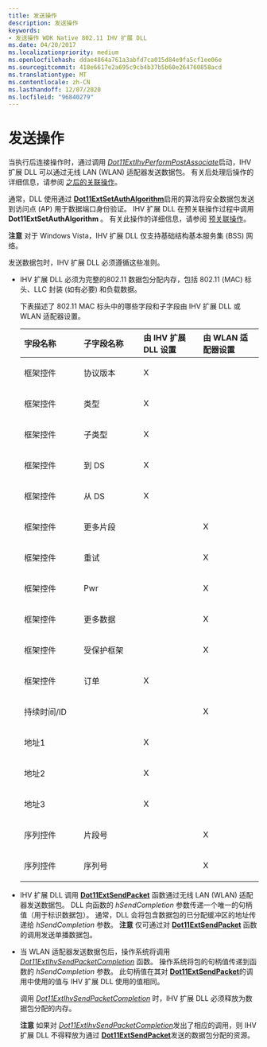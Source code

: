 ```yaml
---
title: 发送操作
description: 发送操作
keywords:
- 发送操作 WDK Native 802.11 IHV 扩展 DLL
ms.date: 04/20/2017
ms.localizationpriority: medium
ms.openlocfilehash: ddae4864a761a3abfd7ca015d84e9fa5cf1ee06e
ms.sourcegitcommit: 418e6617e2a695c9cb4b37b5b60e264760858acd
ms.translationtype: MT
ms.contentlocale: zh-CN
ms.lasthandoff: 12/07/2020
ms.locfileid: "96840279"
---
```

# <a name="send-operations"></a>发送操作




 

当执行后连接操作时，通过调用 [*Dot11ExtIhvPerformPostAssociate*](/windows-hardware/drivers/ddi/wlanihv/nc-wlanihv-dot11extihv_perform_post_associate)启动，IHV 扩展 DLL 可以通过无线 LAN (WLAN) 适配器发送数据包。 有关后处理后操作的详细信息，请参阅 [之后的关联操作](post-association-operations.md)。

通常，DLL 使用通过 [**Dot11ExtSetAuthAlgorithm**](/windows-hardware/drivers/ddi/wlanihv/nc-wlanihv-dot11ext_set_auth_algorithm)启用的算法将安全数据包发送到访问点 (AP) 用于数据端口身份验证。 IHV 扩展 DLL 在预关联操作过程中调用 **Dot11ExtSetAuthAlgorithm** 。 有关此操作的详细信息，请参阅 [预关联操作](pre-association-operations.md)。

**注意**  对于 Windows Vista，IHV 扩展 DLL 仅支持基础结构基本服务集 (BSS) 网络。

 

发送数据包时，IHV 扩展 DLL 必须遵循这些准则。

-   IHV 扩展 DLL 必须为完整的802.11 数据包分配内存，包括 802.11 (MAC) 标头、LLC 封装 (如有必要) 和负载数据。

    下表描述了 802.11 MAC 标头中的哪些字段和子字段由 IHV 扩展 DLL 或 WLAN 适配器设置。

    <table>
    <colgroup>
    <col width="25%" />
    <col width="25%" />
    <col width="25%" />
    <col width="25%" />
    </colgroup>
    <thead>
    <tr class="header">
    <th align="left">字段名称</th>
    <th align="left">子字段名称</th>
    <th align="left">由 IHV 扩展 DLL 设置</th>
    <th align="left">由 WLAN 适配器设置</th>
    </tr>
    </thead>
    <tbody>
    <tr class="odd">
    <td align="left"><p>框架控件</p></td>
    <td align="left"><p>协议版本</p></td>
    <td align="left"><p>X</p></td>
    <td align="left"></td>
    </tr>
    <tr class="even">
    <td align="left"><p>框架控件</p></td>
    <td align="left"><p>类型</p></td>
    <td align="left"><p>X</p></td>
    <td align="left"></td>
    </tr>
    <tr class="odd">
    <td align="left"><p>框架控件</p></td>
    <td align="left"><p>子类型</p></td>
    <td align="left"><p>X</p></td>
    <td align="left"></td>
    </tr>
    <tr class="even">
    <td align="left"><p>框架控件</p></td>
    <td align="left"><p>到 DS</p></td>
    <td align="left"><p>X</p></td>
    <td align="left"></td>
    </tr>
    <tr class="odd">
    <td align="left"><p>框架控件</p></td>
    <td align="left"><p>从 DS</p></td>
    <td align="left"><p>X</p></td>
    <td align="left"></td>
    </tr>
    <tr class="even">
    <td align="left"><p>框架控件</p></td>
    <td align="left"><p>更多片段</p></td>
    <td align="left"></td>
    <td align="left"><p>X</p></td>
    </tr>
    <tr class="odd">
    <td align="left"><p>框架控件</p></td>
    <td align="left"><p>重试</p></td>
    <td align="left"></td>
    <td align="left"><p>X</p></td>
    </tr>
    <tr class="even">
    <td align="left"><p>框架控件</p></td>
    <td align="left"><p>Pwr</p></td>
    <td align="left"></td>
    <td align="left"><p>X</p></td>
    </tr>
    <tr class="odd">
    <td align="left"><p>框架控件</p></td>
    <td align="left"><p>更多数据</p></td>
    <td align="left"></td>
    <td align="left"><p>X</p></td>
    </tr>
    <tr class="even">
    <td align="left"><p>框架控件</p></td>
    <td align="left"><p>受保护框架</p></td>
    <td align="left"></td>
    <td align="left"><p>X</p></td>
    </tr>
    <tr class="odd">
    <td align="left"><p>框架控件</p></td>
    <td align="left"><p>订单</p></td>
    <td align="left"><p>X</p></td>
    <td align="left"></td>
    </tr>
    <tr class="even">
    <td align="left"><p>持续时间/ID</p></td>
    <td align="left"></td>
    <td align="left"></td>
    <td align="left"><p>X</p></td>
    </tr>
    <tr class="odd">
    <td align="left"><p>地址1</p></td>
    <td align="left"></td>
    <td align="left"><p>X</p></td>
    <td align="left"></td>
    </tr>
    <tr class="even">
    <td align="left"><p>地址2</p></td>
    <td align="left"></td>
    <td align="left"><p>X</p></td>
    <td align="left"></td>
    </tr>
    <tr class="odd">
    <td align="left"><p>地址3</p></td>
    <td align="left"></td>
    <td align="left"><p>X</p></td>
    <td align="left"></td>
    </tr>
    <tr class="even">
    <td align="left"><p>序列控件</p></td>
    <td align="left"><p>片段号</p></td>
    <td align="left"></td>
    <td align="left"><p>X</p></td>
    </tr>
    <tr class="odd">
    <td align="left"><p>序列控件</p></td>
    <td align="left"><p>序列号</p></td>
    <td align="left"></td>
    <td align="left"><p>X</p></td>
    </tr>
    </tbody>
    </table>

     

-   IHV 扩展 DLL 调用 [**Dot11ExtSendPacket**](/windows-hardware/drivers/ddi/wlanihv/nc-wlanihv-dot11ext_send_packet) 函数通过无线 LAN (WLAN) 适配器发送数据包。 DLL 向函数的 *hSendCompletion* 参数传递一个唯一的句柄值（用于标识数据包）。 通常，DLL 会将包含数据包的已分配缓冲区的地址传递给 *hSendCompletion* 参数。
    **注意**  仅可通过对 [**Dot11ExtSendPacket**](/windows-hardware/drivers/ddi/wlanihv/nc-wlanihv-dot11ext_send_packet) 函数的调用发送单播数据包。

     

-   当 WLAN 适配器发送数据包后，操作系统将调用 [*Dot11ExtIhvSendPacketCompletion*](/windows-hardware/drivers/ddi/wlanihv/nc-wlanihv-dot11extihv_send_packet_completion) 函数。 操作系统将包的句柄值传递到函数的 *hSendCompletion* 参数。 此句柄值在其对 [**Dot11ExtSendPacket**](/windows-hardware/drivers/ddi/wlanihv/nc-wlanihv-dot11ext_send_packet)的调用中使用的值与 IHV 扩展 DLL 使用的值相同。

    调用 [*Dot11ExtIhvSendPacketCompletion*](/windows-hardware/drivers/ddi/wlanihv/nc-wlanihv-dot11extihv_send_packet_completion) 时，IHV 扩展 DLL 必须释放为数据包分配的内存。

    **注意** 如果对 [*Dot11ExtIhvSendPacketCompletion*](/windows-hardware/drivers/ddi/wlanihv/nc-wlanihv-dot11extihv_send_packet_completion)发出了相应的调用，则 IHV 扩展 DLL 不得释放为通过 [**Dot11ExtSendPacket**](/windows-hardware/drivers/ddi/wlanihv/nc-wlanihv-dot11ext_send_packet)发送的数据包分配的资源。

     

 

 
